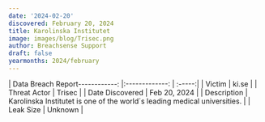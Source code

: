 ```yaml
---
date: '2024-02-20'
discovered: February 20, 2024
title: Karolinska Institutet
image: images/blog/Trisec.png
author: Breachsense Support
draft: false
yearmonths: 2024/february
---
```


| Data Breach Report------------:     |:-------------:    | :-----:|
| Victim      | ki.se      | 
| Threat Actor      | Trisec      | 
| Date Discovered      | Feb 20, 2024      | 
| Description      | Karolinska Institutet is one of the world´s leading medical universities.      | 
| Leak Size      | Unknown      | 

